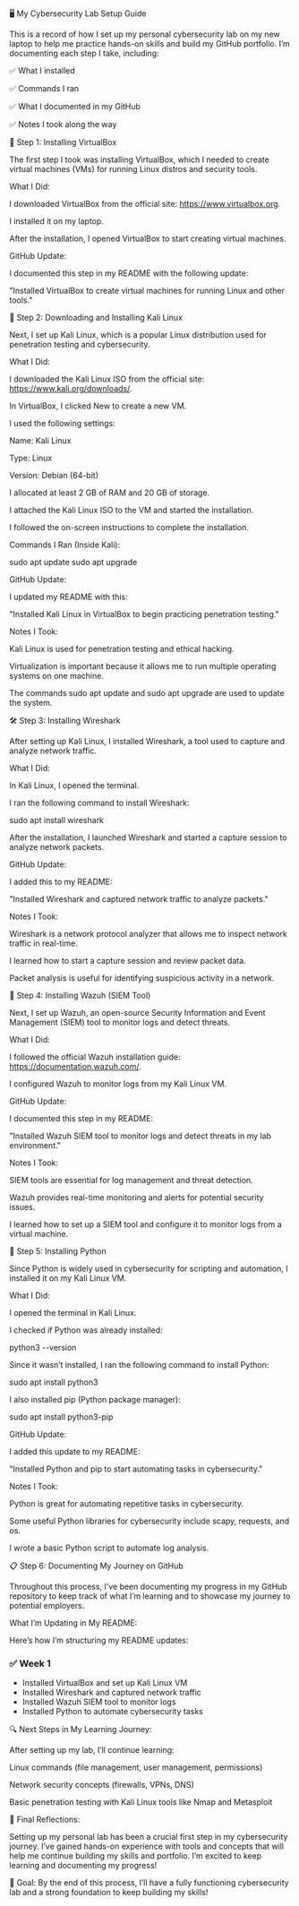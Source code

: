 🖥️ My Cybersecurity Lab Setup Guide

This is a record of how I set up my personal cybersecurity lab on my new laptop to help me practice hands-on skills and build my GitHub portfolio. I’m documenting each step I take, including:

✅ What I installed

✅ Commands I ran

✅ What I documented in my GitHub

✅ Notes I took along the way

🚀 Step 1: Installing VirtualBox

The first step I took was installing VirtualBox, which I needed to create virtual machines (VMs) for running Linux distros and security tools.

What I Did:

I downloaded VirtualBox from the official site: https://www.virtualbox.org.

I installed it on my laptop.

After the installation, I opened VirtualBox to start creating virtual machines.

GitHub Update:

I documented this step in my README with the following update:

"Installed VirtualBox to create virtual machines for running Linux and other tools."

🐧 Step 2: Downloading and Installing Kali Linux

Next, I set up Kali Linux, which is a popular Linux distribution used for penetration testing and cybersecurity.

What I Did:

I downloaded the Kali Linux ISO from the official site: https://www.kali.org/downloads/.

In VirtualBox, I clicked New to create a new VM.

I used the following settings:

Name: Kali Linux

Type: Linux

Version: Debian (64-bit)

I allocated at least 2 GB of RAM and 20 GB of storage.

I attached the Kali Linux ISO to the VM and started the installation.

I followed the on-screen instructions to complete the installation.

Commands I Ran (Inside Kali):

sudo apt update
sudo apt upgrade

GitHub Update:

I updated my README with this:

"Installed Kali Linux in VirtualBox to begin practicing penetration testing."

Notes I Took:

Kali Linux is used for penetration testing and ethical hacking.

Virtualization is important because it allows me to run multiple operating systems on one machine.

The commands sudo apt update and sudo apt upgrade are used to update the system.

🛠️ Step 3: Installing Wireshark

After setting up Kali Linux, I installed Wireshark, a tool used to capture and analyze network traffic.

What I Did:

In Kali Linux, I opened the terminal.

I ran the following command to install Wireshark:

sudo apt install wireshark

After the installation, I launched Wireshark and started a capture session to analyze network packets.

GitHub Update:

I added this to my README:

"Installed Wireshark and captured network traffic to analyze packets."

Notes I Took:

Wireshark is a network protocol analyzer that allows me to inspect network traffic in real-time.

I learned how to start a capture session and review packet data.

Packet analysis is useful for identifying suspicious activity in a network.

🔐 Step 4: Installing Wazuh (SIEM Tool)

Next, I set up Wazuh, an open-source Security Information and Event Management (SIEM) tool to monitor logs and detect threats.

What I Did:

I followed the official Wazuh installation guide: https://documentation.wazuh.com/.

I configured Wazuh to monitor logs from my Kali Linux VM.

GitHub Update:

I documented this step in my README:

"Installed Wazuh SIEM tool to monitor logs and detect threats in my lab environment."

Notes I Took:

SIEM tools are essential for log management and threat detection.

Wazuh provides real-time monitoring and alerts for potential security issues.

I learned how to set up a SIEM tool and configure it to monitor logs from a virtual machine.

🐍 Step 5: Installing Python

Since Python is widely used in cybersecurity for scripting and automation, I installed it on my Kali Linux VM.

What I Did:

I opened the terminal in Kali Linux.

I checked if Python was already installed:

python3 --version

Since it wasn’t installed, I ran the following command to install Python:

sudo apt install python3

I also installed pip (Python package manager):

sudo apt install python3-pip

GitHub Update:

I added this update to my README:

"Installed Python and pip to start automating tasks in cybersecurity."

Notes I Took:

Python is great for automating repetitive tasks in cybersecurity.

Some useful Python libraries for cybersecurity include scapy, requests, and os.

I wrote a basic Python script to automate log analysis.

📋 Step 6: Documenting My Journey on GitHub

Throughout this process, I’ve been documenting my progress in my GitHub repository to keep track of what I’m learning and to showcase my journey to potential employers.

What I’m Updating in My README:

Here’s how I’m structuring my README updates:

### ✅ Week 1
- Installed VirtualBox and set up Kali Linux VM
- Installed Wireshark and captured network traffic
- Installed Wazuh SIEM tool to monitor logs
- Installed Python to automate cybersecurity tasks

🔍 Next Steps in My Learning Journey:

After setting up my lab, I’ll continue learning:

Linux commands (file management, user management, permissions)

Network security concepts (firewalls, VPNs, DNS)

Basic penetration testing with Kali Linux tools like Nmap and Metasploit

🏁 Final Reflections:

Setting up my personal lab has been a crucial first step in my cybersecurity journey. I’ve gained hands-on experience with tools and concepts that will help me continue building my skills and portfolio. I’m excited to keep learning and documenting my progress!

🎯 Goal: By the end of this process, I’ll have a fully functioning cybersecurity lab and a strong foundation to keep building my skills!

